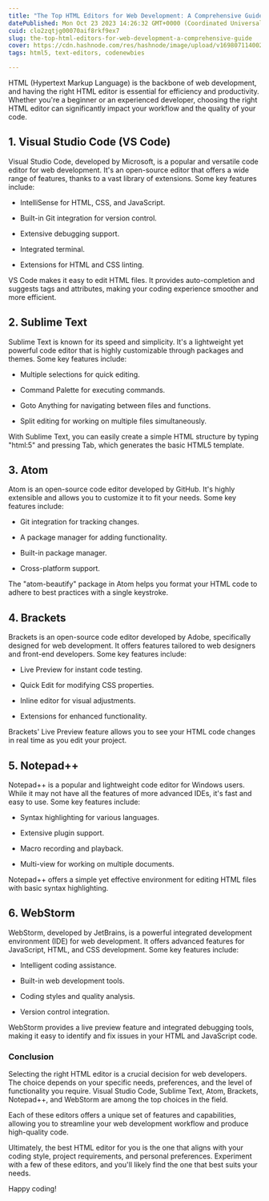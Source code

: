 ```yaml
---
title: "The Top HTML Editors for Web Development: A Comprehensive Guide"
datePublished: Mon Oct 23 2023 14:26:32 GMT+0000 (Coordinated Universal Time)
cuid: clo2zqtjg00070aif8rkf9ex7
slug: the-top-html-editors-for-web-development-a-comprehensive-guide
cover: https://cdn.hashnode.com/res/hashnode/image/upload/v1698071140024/33b9994a-586d-4bf0-b4d6-32f1f83d6163.jpeg
tags: html5, text-editors, codenewbies

---
```


HTML (Hypertext Markup Language) is the backbone of web development, and having the right HTML editor is essential for efficiency and productivity. Whether you're a beginner or an experienced developer, choosing the right HTML editor can significantly impact your workflow and the quality of your code.

## 1\. Visual Studio Code (VS Code)

Visual Studio Code, developed by Microsoft, is a popular and versatile code editor for web development. It's an open-source editor that offers a wide range of features, thanks to a vast library of extensions. Some key features include:

* IntelliSense for HTML, CSS, and JavaScript.
    
* Built-in Git integration for version control.
    
* Extensive debugging support.
    
* Integrated terminal.
    
* Extensions for HTML and CSS linting.
    

VS Code makes it easy to edit HTML files. It provides auto-completion and suggests tags and attributes, making your coding experience smoother and more efficient.

## 2\. Sublime Text

Sublime Text is known for its speed and simplicity. It's a lightweight yet powerful code editor that is highly customizable through packages and themes. Some key features include:

* Multiple selections for quick editing.
    
* Command Palette for executing commands.
    
* Goto Anything for navigating between files and functions.
    
* Split editing for working on multiple files simultaneously.
    

With Sublime Text, you can easily create a simple HTML structure by typing "html:5" and pressing Tab, which generates the basic HTML5 template.

## 3\. Atom

Atom is an open-source code editor developed by GitHub. It's highly extensible and allows you to customize it to fit your needs. Some key features include:

* Git integration for tracking changes.
    
* A package manager for adding functionality.
    
* Built-in package manager.
    
* Cross-platform support.
    

The "atom-beautify" package in Atom helps you format your HTML code to adhere to best practices with a single keystroke.

## 4\. Brackets

Brackets is an open-source code editor developed by Adobe, specifically designed for web development. It offers features tailored to web designers and front-end developers. Some key features include:

* Live Preview for instant code testing.
    
* Quick Edit for modifying CSS properties.
    
* Inline editor for visual adjustments.
    
* Extensions for enhanced functionality.
    

Brackets' Live Preview feature allows you to see your HTML code changes in real time as you edit your project.

## 5\. Notepad++

Notepad++ is a popular and lightweight code editor for Windows users. While it may not have all the features of more advanced IDEs, it's fast and easy to use. Some key features include:

* Syntax highlighting for various languages.
    
* Extensive plugin support.
    
* Macro recording and playback.
    
* Multi-view for working on multiple documents.
    

Notepad++ offers a simple yet effective environment for editing HTML files with basic syntax highlighting.

## 6\. WebStorm

WebStorm, developed by JetBrains, is a powerful integrated development environment (IDE) for web development. It offers advanced features for JavaScript, HTML, and CSS development. Some key features include:

* Intelligent coding assistance.
    
* Built-in web development tools.
    
* Coding styles and quality analysis.
    
* Version control integration.
    

WebStorm provides a live preview feature and integrated debugging tools, making it easy to identify and fix issues in your HTML and JavaScript code.

### Conclusion

Selecting the right HTML editor is a crucial decision for web developers. The choice depends on your specific needs, preferences, and the level of functionality you require. Visual Studio Code, Sublime Text, Atom, Brackets, Notepad++, and WebStorm are among the top choices in the field.

Each of these editors offers a unique set of features and capabilities, allowing you to streamline your web development workflow and produce high-quality code.

Ultimately, the best HTML editor for you is the one that aligns with your coding style, project requirements, and personal preferences. Experiment with a few of these editors, and you'll likely find the one that best suits your needs.

Happy coding!